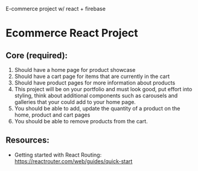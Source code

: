 E-commerce project w/ react + firebase

# Ecommerce React Project

## Core (required):
1. Should have a home page for product showcase
1. Should have a cart page for items that are currently in the cart
1. Should have product pages for more information about products
1. This project will be on your portfolio and must look good, put effort into styling, think about additional components such as carousels and galleries that your could add to your home page.
1. You should be able to add, update the quantity of a product on the home, product and cart pages
1. You should be able to remove products from the cart.

## Resources:
- Getting started with React Routing: https://reactrouter.com/web/guides/quick-start

